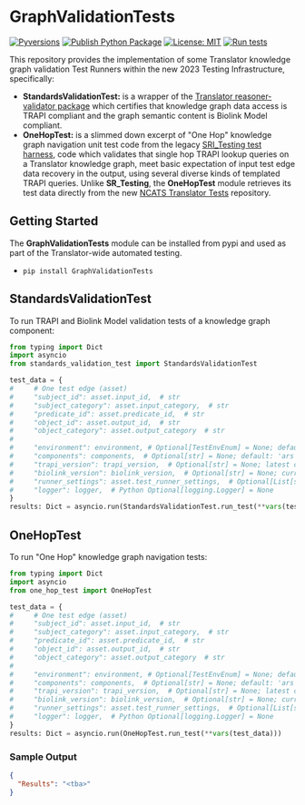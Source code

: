 
# GraphValidationTests

[![Pyversions](https://img.shields.io/pypi/pyversions/reasoner-validator)](https://pypi.python.org/pypi/OneHopTests)
[![Publish Python Package](https://github.com/TranslatorSRI/OneHopTests/actions/workflows/python-publish.yml/badge.svg)](https://pypi.org/project/OneHopTests/)
[![License: MIT](https://img.shields.io/badge/License-MIT-green.svg)](https://opensource.org/licenses/MIT)
[![Run tests](https://github.com/TranslatorSRI/OneHopTests/actions/workflows/test.yml/badge.svg)](https://github.com/TranslatorSRI/OneHopTests/actions/workflows/test.yml)


This repository provides the implementation of some Translator knowledge graph validation Test Runners within the new 2023 Testing Infrastructure, specifically:

- **StandardsValidationTest:** is a wrapper of the [Translator reasoner-validator package](https://github.com/NCATSTranslator/reasoner-validator) which certifies that knowledge graph data access is TRAPI compliant and the graph semantic content is Biolink Model compliant.
- **OneHopTest:** is a slimmed down excerpt of "One Hop" knowledge graph navigation unit test code from the legacy [SRI_Testing test harness](https://github.com/TranslatorSRI/SRI_testing), code which validates that single hop TRAPI lookup queries on a Translator knowledge graph, meet basic expectation of input test edge data recovery in the output, using several diverse kinds of templated TRAPI queries. Unlike **SR_Testing**, the **OneHopTest** module retrieves its test data directly from the new [NCATS Translator Tests](https://github.com/NCATSTranslator/Tests) repository. 

## Getting Started

The **GraphValidationTests** module can be installed from pypi and used as part of the Translator-wide automated testing.

- `pip install GraphValidationTests`

## StandardsValidationTest

To run TRAPI and Biolink Model validation tests of a knowledge graph component:

```python
from typing import Dict
import asyncio
from standards_validation_test import StandardsValidationTest

test_data = {
#     # One test edge (asset)
#     "subject_id": asset.input_id,  # str
#     "subject_category": asset.input_category,  # str
#     "predicate_id": asset.predicate_id,  # str
#     "object_id": asset.output_id,  # str
#     "object_category": asset.output_category  # str
#
#     "environment": environment, # Optional[TestEnvEnum] = None; default: 'TestEnvEnum.ci' if not given
#     "components": components,  # Optional[str] = None; default: 'ars' if not given
#     "trapi_version": trapi_version,  # Optional[str] = None; latest community release if not given
#     "biolink_version": biolink_version,  # Optional[str] = None; current Biolink Toolkit default if not given
#     "runner_settings": asset.test_runner_settings,  # Optional[List[str]] = None
#     "logger": logger,  # Python Optional[logging.Logger] = None
}
results: Dict = asyncio.run(StandardsValidationTest.run_test(**vars(test_data)))

```

## OneHopTest

To run "One Hop" knowledge graph navigation tests:

```python
from typing import Dict
import asyncio
from one_hop_test import OneHopTest

test_data = {
#     # One test edge (asset)
#     "subject_id": asset.input_id,  # str
#     "subject_category": asset.input_category,  # str
#     "predicate_id": asset.predicate_id,  # str
#     "object_id": asset.output_id,  # str
#     "object_category": asset.output_category  # str
#
#     "environment": environment, # Optional[TestEnvEnum] = None; default: 'TestEnvEnum.ci' if not given
#     "components": components,  # Optional[str] = None; default: 'ars' if not given
#     "trapi_version": trapi_version,  # Optional[str] = None; latest community release if not given
#     "biolink_version": biolink_version,  # Optional[str] = None; current Biolink Toolkit default if not given
#     "runner_settings": asset.test_runner_settings,  # Optional[List[str]] = None
#     "logger": logger,  # Python Optional[logging.Logger] = None
}
results: Dict = asyncio.run(OneHopTest.run_test(**vars(test_data)))
```

### Sample Output

```json
{
  "Results": "<tba>"
}
```
